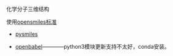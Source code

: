 化学分子三维结构

使用[opensmiles标准](http://opensmiles.org/)

* [pysmiles](https://github.com/pckroon/pysmiles)

* [openbabel](https://github.com/openbabel/openbabel)————python3模块更新支持不太好，conda安装。

